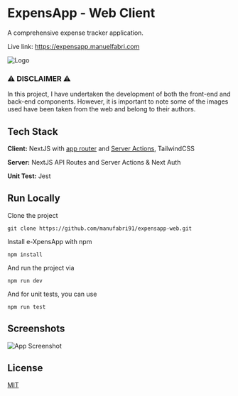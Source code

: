 # ExpensApp - Web Client

A comprehensive expense tracker application.

Live link: https://expensapp.manuelfabri.com

![Logo](https://i.imgur.com/GkV5kWH.png)

### ⚠️ DISCLAIMER ⚠️

In this project, I have undertaken the development of both the front-end and back-end components. However, it is important to note some of the images used have been taken from the web and belong to their authors.

## Tech Stack

**Client:** NextJS with [app router](https://nextjs.org/docs/app) and [Server Actions](https://nextjs.org/docs/app/api-reference/functions/server-actions), TailwindCSS

**Server:** NextJS API Routes and Server Actions & Next Auth

**Unit Test:** Jest

## Run Locally

Clone the project

`git clone https://github.com/manufabri91/expensapp-web.git`

Install e-XpensApp with npm

`npm install`

And run the project via

`npm run dev`

And for unit tests, you can use

`npm run test`

## Screenshots

![App Screenshot](https://images.pexels.com/photos/211122/pexels-photo-211122.jpeg?auto=compress)

## License

[MIT](https://choosealicense.com/licenses/mit/)
